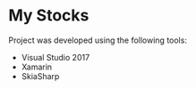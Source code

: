 # My Stocks

Project was developed using the following tools:

* Visual Studio 2017
* Xamarin
* SkiaSharp
